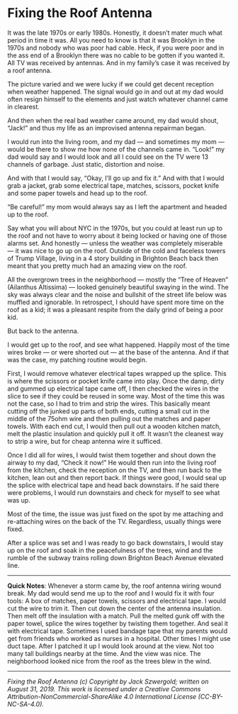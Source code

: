 # Fixing the Roof Antenna

It was the late 1970s or early 1980s. Honestly, it doesn’t mater much what period in time it was. All you need to know is that it was Brooklyn in the 1970s and nobody who was poor had cable. Heck, if you were poor and in the ass end of a Brooklyn there was no cable to be gotten if you wanted it. All TV was received by antennas. And in my family’s case it was received by a roof antenna.

The picture varied and we were lucky if we could get decent reception when weather happened. The signal would go in and out at my dad would often resign himself to the elements and just watch whatever channel came in clearest.

And then when the real bad weather came around, my dad would shout, “Jack!” and thus my life as an improvised antenna repairman began.

I would run into the living room, and my dad — and sometimes my mom — would be there to show me how none of the channels came in. “Look!” my dad would say and I would look and all I could see on the TV were 13 channels of garbage. Just static, distortion and noise.

And with that I would say, “Okay, I’ll go up and fix it.” And with that I would grab a jacket, grab some electrical tape, matches, scissors, pocket knife and some paper towels and head up to the roof.

“Be careful!” my mom would always say as I left the apartment and headed up to the roof.

Say what you will about NYC in the 1970s, but you could at least run up to the roof and not have to worry about it being locked or having one of those alarms set. And honestly — unless the weather was completely miserable — it was nice to go up on the roof. Outside of the cold and faceless towers of Trump Village, living in a 4 story building in Brighton Beach back then meant that you pretty much had an amazing view on the roof.

All the overgrown trees in the neighborhood — mostly the “Tree of Heaven” (Ailanthus Altissima) — looked genuinely beautiful swaying in the wind. The sky was always clear and the noise and bullshit of the street life below was muffled and ignorable. In retrospect, I should have spent more time on the roof as a kid; it was a pleasant respite from the daily grind of being a poor kid.

But back to the antenna.

I would get up to the roof, and see what happened. Happily most of the time wires broke — or were shorted out — at the base of the antenna. And if that was the case, my patching routine would begin.

First, I would remove whatever electrical tapes wrapped up the splice. This is where the scissors or pocket knife came into play. Once the damp, dirty and gummed up electrical tape came off, I then checked the wires in the slice to see if they could be reused in some way. Most of the time this was not the case, so I had to trim and strip the wires. This basically meant cutting off the junked up parts of both ends, cutting a small cut in the middle of the 75ohm wire and then pulling out the matches and paper towels. With each end cut, I would then pull out a wooden kitchen match, melt the plastic insulation and quickly pull it off. It wasn’t the cleanest way to strip a wire, but for cheap antenna wire it sufficed.

Once I did all for wires, I would twist them together and shout down the airway to my dad, “Check it now!” He would then run into the living roof from the kitchen, check the reception on the TV, and then run back to the kitchen, lean out and then report back. If things were good, I would seal up the splice with electrical tape and head back downstairs. If he said there were problems, I would run downstairs and check for myself to see what was up.

Most of the time, the issue was just fixed on the spot by me attaching and re-attaching wires on the back of the TV. Regardless, usually things were fixed.

After a splice was set and I was ready to go back downstairs, I would stay up on the roof and soak in the peacefulness of the trees, wind and the rumble of the subway trains rolling down Brighton Beach Avenue elevated line.

***

**Quick Notes**: Whenever a storm came by, the roof antenna wiring wound break. My dad would send me up to the roof and I would fix it with four tools: A box of matches, paper towels, scissors and electrical tape. I would cut the wire to trim it. Then cut down the center of the antenna insulation. Then melt off the insulation with a match. Pull the melted gunk off with the paper towel, splice the wires together by twisting them together. And seal it with electrical tape. Sometimes I used bandage tape that my parents would get from friends who worked as nurses in a hospital. Other times I might use duct tape. After I patched it up I would look around at the view. Not too many tall buildings nearby at the time. And the view was nice. The neighborhood looked nice from the roof as the trees blew in the wind.

***

*Fixing the Roof Antenna (c) Copyright by Jack Szwergold; written on August 31, 2019. This work is licensed under a Creative Commons Attribution-NonCommercial-ShareAlike 4.0 International License (CC-BY-NC-SA-4.0).*